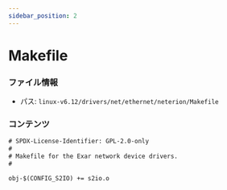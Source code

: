 ```yaml
---
sidebar_position: 2
---
```

# Makefile

### ファイル情報

- パス: `linux-v6.12/drivers/net/ethernet/neterion/Makefile`

### コンテンツ

```txt
# SPDX-License-Identifier: GPL-2.0-only
#
# Makefile for the Exar network device drivers.
#

obj-$(CONFIG_S2IO) += s2io.o

```
